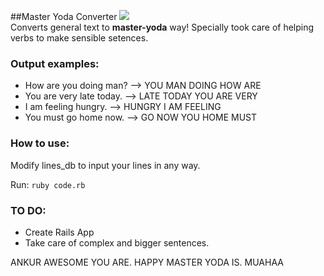 ##Master Yoda Converter
![](http://images1.makefive.com/images/entertainment/movies/best-star-wars-character/yoda-7.jpg)	
Converts general text to __master-yoda__ way! 
Specially took care of helping verbs to make sensible setences. 

### Output examples:
- How are you doing man? --> YOU MAN DOING HOW ARE 
- You are very late today. --> LATE TODAY YOU ARE VERY
- I am feeling hungry. --> HUNGRY I AM FEELING
- You must go home now. --> GO NOW YOU HOME MUST

### How to use: 

Modify lines\_db to input your lines in any way. 

Run: `ruby code.rb`

### TO DO:
* Create Rails App
* Take care of complex and bigger sentences.

ANKUR AWESOME YOU ARE. HAPPY MASTER YODA IS. MUAHAA
